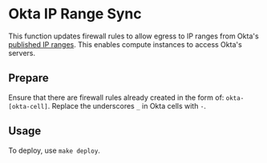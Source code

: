 # Okta IP Range Sync
This function updates firewall rules to allow egress to IP ranges from Okta's [published IP ranges](https://s3.amazonaws.com/okta-ip-ranges/ip_ranges.json). This enables compute instances to access Okta's servers.

## Prepare
Ensure that there are firewall rules already created in the form of: `okta-[okta-cell]`. Replace the underscores `_` in Okta cells with `-`.

## Usage
To deploy, use `make deploy`.

